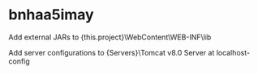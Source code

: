 # bnhaa5imay

Add external JARs to
{this.project}\WebContent\WEB-INF\lib

Add server configurations to
{Servers}\Tomcat v8.0 Server at localhost-config
